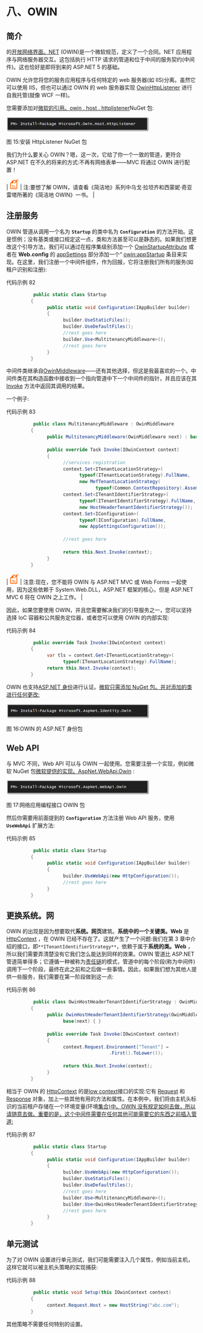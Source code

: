 # 八、OWIN

## 简介

的[开放网络界面。NET](http://owin.org/) (OWIN)是一个微软规范，定义了一个合同。NET 应用程序与网络服务器交互。这包括执行 HTTP 请求的管道和位于中间的服务契约(中间件)。这也恰好是即将到来的 ASP.NET 5 的基础。

OWIN 允许您将您的服务应用程序与任何特定的 web 服务器(如 IIS)分离。虽然它可以使用 IIS，但也可以通过 OWIN 的 web 服务器实现 [OwinHttpListener](https://msdn.microsoft.com/en-us/library/microsoft.owin.host.httplistener.owinhttplistener%28v=vs.113%29.aspx) 进行自我托管(就像 WCF 一样)。

您需要添加对[微软的引用。owin . host . httplistener](https://www.nuget.org/packages/Microsoft.Owin.Host.HttpListener/)NuGet 包:

![](img/image036.png)

图 15:安装 HttpListener NuGet 包

我们为什么要关心 OWIN？嗯，这一次，它给了你一个一致的管道，更符合 ASP.NET 在不久的将来的方式:不再有网络表单——MVC 将通过 OWIN 进行配置！

| ![](img/note.png) | 注:要想了解 OWIN，请查看《简洁地》系列中乌戈·拉坦齐和西蒙妮·奇亚雷塔所著的《简洁地 OWIN》一书。 |

## 注册服务

OWIN 管道从调用一个名为 **`Startup`** 的类中名为 **`Configuration`** 的方法开始。这是惯例；没有基类或接口规定这一点，类和方法甚至可以是静态的。如果我们想更改这个引导方法，我们可以通过在程序集级别添加一个 [OwinStartupAttribute](https://msdn.microsoft.com/en-us/library/microsoft.owin.owinstartupattribute(v=vs.113).aspx) 或者在 **Web.config** 的 [appSettings](https://msdn.microsoft.com/en-us/library/aa903313%28v=vs.71%29.aspx) 部分添加一个“ [owin:appStartup](http://www.asp.net/aspnet/overview/owin-and-katana/owin-startup-class-detection) 条目来实现。在这里，我们注册一个中间件组件，作为回报，它将注册我们所有的服务(如租户识别和注册):

代码示例 82

```cs
          public static class Startup
         {
               public static void Configuration(IAppBuilder builder)
               {
                     builder.UseStaticFiles();
                     builder.UseDefaultFiles();
                     //rest goes here
                     builder.Use<MultitenancyMiddleware>();
                     //rest goes here
               }
         }

```

中间件类继承自[OwinMiddleware](https://msdn.microsoft.com/en-us/library/microsoft.owin.owinmiddleware%28v=vs.113%29.aspx)——还有其他选择，但这是我最喜欢的一个。中间件类在其构造函数中接收到一个指向管道中下一个中间件的指针，并且应该在其 [Invoke](https://msdn.microsoft.com/en-us/library/dn270632(v=vs.113).aspx) 方法中返回其调用的结果。

一个例子:

代码示例 83

```cs
          public class MultitenancyMiddleware : OwinMiddleware
         {
               public MultitenancyMiddleware(OwinMiddleware next) : base(next) {      }

               public override Task Invoke(IOwinContext context)
               {
                     //services registration
                     context.Set<ITenantLocationStrategy>(
                           typeof(ITenantLocationStrategy).FullName, 
                           new MefTenantLocationStrategy(
                                 typeof(Common.ContextRepository).Assembly));
                     context.Set<ITenantIdentifierStrategy>(
                           typeof(ITenantIdentifierStrategy).FullName, 
                           new HostHeaderTenantIdentifierStrategy());
                     context.Set<IConfiguration>(
                           typeof(IConfiguration).FullName, 
                           new AppSettingsConfiguration());  

                     //rest goes here

                     return this.Next.Invoke(context);
               }
         }

```

| ![](img/note.png) | 注意:现在，您不能将 OWIN 与 ASP.NET MVC 或 Web Forms 一起使用，因为这些依赖于 System.Web.DLL，ASP.NET 框架的核心，但是 ASP.NET MVC 6 将在 OWIN 之上工作。 |

因此，如果您要使用 OWIN，并且您需要解决我们的引导服务之一，您可以坚持选择 IoC 容器和公共服务定位器，或者您可以使用 OWIN 的内部实现:

代码示例 84

```cs
          public override Task Invoke(IOwinContext context)
         {
               var tls = context.Get<ITenantLocationStrategy>(
                     typeof(ITenantLocationStrategy).FullName);
               return this.Next.Invoke(context);
         }

```

OWIN 也支持[ASP.NET 身份](http://www.asp.net/identity)进行认证。[微软只需添加 NuGet 包。并对添加的类进行任何更改:](https://www.nuget.org/packages/Microsoft.AspNet.Identity.Owin/)

![](img/image037.png)

图 16:OWIN 的 ASP.NET 身份包

## Web API

与 MVC 不同，Web API 可以与 OWIN 一起使用。您需要注册一个实现，例如微软 NuGet 包[微软提供的实现。AspNet.WebApi.Owin](https://www.nuget.org/packages/Microsoft.AspNet.WebApi.Owin/) :

![](img/image038.jpg)

图 17:网络应用编程接口 OWIN 包

然后你需要用前面提到的 **`Configuration`** 方法注册 Web API 服务，使用 **`UseWebApi`** 扩展方法:

代码示例 85

```cs
          public static class Startup
         {
               public static void Configuration(IAppBuilder builder)
               {
                     builder.UseWebApi(new HttpConfiguration());
                     //rest goes here
               }
         }

```

## 更换系统。网

OWIN 的出现是因为想要取代**系统。网页**建筑。**系统中的一个关键类。Web** 是 [HttpContext](https://msdn.microsoft.com/en-us/library/system.web.httpcontext%28v=vs.110%29.aspx) ，在 OWIN 已经不存在了。这就产生了一个问题:我们在第 3 章中介绍的接口，即`**ITenantIdentifierStrategy**`，依赖于属于**系统的类。Web** ，所以我们需要弄清楚没有它我们怎么能达到同样的效果。OWIN 管道比 ASP.NET 管道简单得多；它遵循一种被称为[责任链](http://en.wikipedia.org/wiki/Chain-of-responsibility_pattern)的模式，管道中的每个阶段(称为中间件)调用下一个阶段，最终在此之前和之后做一些事情。因此，如果我们想为其他人提供一些服务，我们需要在第一阶段做到这一点:

代码示例 86

```cs
          public class OwinHostHeaderTenantIdentifierStrategy : OwinMiddleware
         {
               public OwinHostHeaderTenantIdentifierStrategy(OwinMiddleware next):
                     base(next) { }

               public override Task Invoke(IOwinContext context)
               {
                     context.Request.Environment["Tenant"] =                    TenantsConfiguration.GetTenants().Single(x =>                    x.Name == context.Request.Host.Value.Split(':')
                                      .First().ToLower());

                     return this.Next.Invoke(context);
               }
         }

```

相当于 OWIN 的 [HttpContext](https://msdn.microsoft.com/en-us/library/system.web.httpcontext%28v=vs.110%29.aspx) 的是[low context](https://msdn.microsoft.com/en-us/library/microsoft.owin.iowincontext(v=vs.113).aspx)接口的实现:它有 [Request](https://msdn.microsoft.com/en-us/library/microsoft.owin.iowincontext.request(v=vs.113).aspx) 和 [Response](https://msdn.microsoft.com/en-us/library/microsoft.owin.iowincontext.response(v=vs.113).aspx) 对象，加上一些其他有用的方法和属性。在本例中，我们将由主机头标识的当前租户存储在一个环境变量(环境[集合)中。OWIN 没有规定如何去做，所以请随意去做。重要的是，这个中间件需要在任何其他可能需要它的东西之前插入管道:](https://msdn.microsoft.com/en-us/library/microsoft.owin.iowinrequest.environment%28v=vs.113%29.aspx)

代码示例 87

```cs
          public static class Startup
         {
               public static void Configuration(IAppBuilder builder)
               {
                     builder.UseWebApi(new HttpConfiguration());
                     builder.UseStaticFiles();
                     builder.UseDefaultFiles();
                     //rest goes here
                     builder.Use<MultitenancyMiddleware>();
                     builder.Use<OwinHostHeaderTenantIdentifierStrategy>();
                     //rest goes here
               }
         }

```

## 单元测试

为了对 OWIN 设置进行单元测试，我们可能需要注入几个属性，例如当前主机，这样它就可以被主机头策略的实现捕获:

代码示例 88

```cs
          public static void Setup(this IOwinContext context)
         {
               context.Request.Host = new HostString("abc.com");
         }

```

其他策略不需要任何特别的设置。